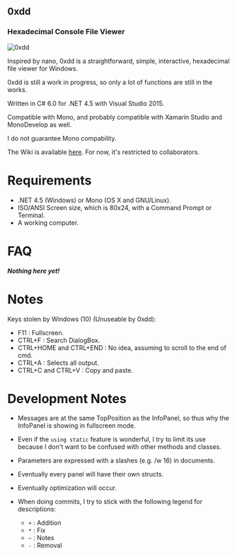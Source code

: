 ## 0xdd
### Hexadecimal Console File Viewer

![0xdd](http://didi.wilomgfx.net/p/0xdd2.png)

Inspired by nano, 0xdd is a straightforward, simple, interactive, hexadecimal file viewer for Windows.

0xdd is still a work in progress, so only a lot of functions are still in the works.

Written in C# 6.0 for .NET 4.5 with Visual Studio 2015.

Compatible with Mono, and probably compatible with Xamarin Studio and MonoDevelop as well.

I do not guarantee Mono compability.

The Wiki is available [here](https://github.com/guitarxhero/0xDD/wiki). For now, it's restricted to collaborators.

# Requirements

- .NET 4.5 (Windows) or Mono (OS X and GNU/Linux).
- ISO/ANSI Screen size, which is 80x24, with a Command Prompt or Terminal.
- A working computer.

# FAQ
___Nothing here yet!___

# Notes

Keys stolen by Windows (10) (Unuseable by 0xdd):
- F11 : Fullscreen.
- CTRL+F : Search DialogBox.
- CTRL+HOME and CTRL+END : No idea, assuming to scroll to the end of cmd.
- CTRL+A : Selects all output.
- CTRL+C and CTRL+V : Copy and paste.

# Development Notes
- Messages are at the same TopPosition as the InfoPanel, so thus why the InfoPanel is showing in fullscreen mode.
- Even if the `using static` feature is wonderful, I try to limit its use because I don't want to be confused with other methods and classes.
- Parameters are expressed with a slashes (e.g. /w 16) in documents.
- Eventually every panel will have their own structs.
- Eventually optimization will occur.

- When doing commits, I try to stick with the following legend for descriptions:
  - `+` : Addition
  - `*` : Fix
  - `~` : Notes
  - `-` : Removal
